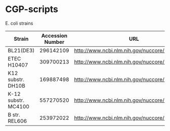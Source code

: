 # CGP-scripts

E. coli strains

Strain | Accession Number | URL
------ | ---------------- | ---
BL21(DE3) | 296142109 | http://www.ncbi.nlm.nih.gov/nuccore/296142109
ETEC H10407 | 309700213 |  http://www.ncbi.nlm.nih.gov/nuccore/309700213
K12 substr. DH10B | 169887498 |  http://www.ncbi.nlm.nih.gov/nuccore/169887498
K-12 substr. MC4100 | 557270520 |  http://www.ncbi.nlm.nih.gov/nuccore/557270520
B str. REL606 | 253972022 |  http://www.ncbi.nlm.nih.gov/nuccore/253972022

